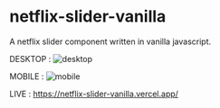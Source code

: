 # netflix-slider-vanilla


A netflix slider component written in vanilla javascript.

DESKTOP :
![desktop](https://user-images.githubusercontent.com/25611006/163215121-9443cd60-a872-4d81-adf0-564977a215ac.png)

MOBILE :
![mobile](https://user-images.githubusercontent.com/25611006/163215044-bf986766-3a2d-4a36-8555-5f714c495a1d.png)

LIVE : https://netflix-slider-vanilla.vercel.app/
